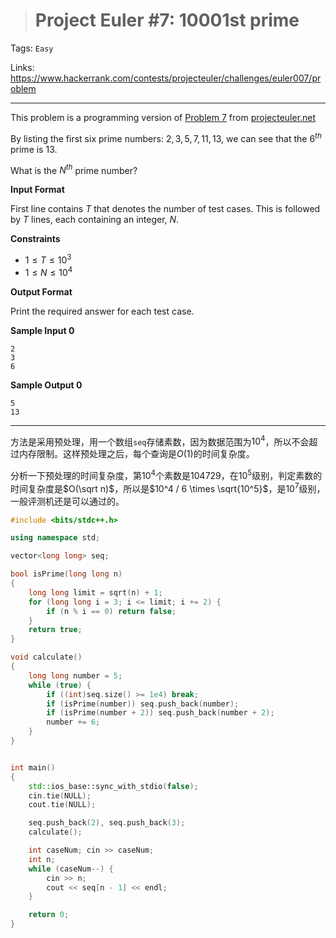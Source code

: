 > # Project Euler #7: 10001st prime

Tags: `Easy`

Links: https://www.hackerrank.com/contests/projecteuler/challenges/euler007/problem

------

This problem is a programming version of [Problem 7](https://projecteuler.net/problem=7) from [projecteuler.net](https://projecteuler.net/)

By listing the first six prime numbers: $2,3,5,7,11,13$, we can see that the $6^{th}$ prime is $13$.

What is the $N^{th}$ prime number?

**Input Format**

First line contains $T$ that denotes the number of test cases. This is followed by $T$ lines, each containing an integer, $N$.

**Constraints**

* $1 \leq T \leq 10^3$
* $1 \leq N \leq 10^4$

**Output Format**

Print the required answer for each test case.

**Sample Input 0**

```
2
3
6
```

**Sample Output 0**

```
5
13
```

------

方法是采用预处理，用一个数组`seq`存储素数，因为数据范围为$10^4$，所以不会超过内存限制。这样预处理之后，每个查询是$O(1)$的时间复杂度。

分析一下预处理的时间复杂度，第$10^4$个素数是104729，在$10^5$级别，判定素数的时间复杂度是$O(\sqrt n)$，所以是$10^4 / 6 \times \sqrt{10^5}$，是$10^7$级别，一般评测机还是可以通过的。

```c++
#include <bits/stdc++.h>

using namespace std;

vector<long long> seq;

bool isPrime(long long n)
{
    long long limit = sqrt(n) + 1;
    for (long long i = 3; i <= limit; i += 2) {
        if (n % i == 0) return false;
    }
    return true;
}

void calculate()
{
    long long number = 5;
    while (true) {
        if ((int)seq.size() >= 1e4) break;
        if (isPrime(number)) seq.push_back(number);
        if (isPrime(number + 2)) seq.push_back(number + 2);
        number += 6;
    }
}


int main()
{
    std::ios_base::sync_with_stdio(false);
    cin.tie(NULL);
    cout.tie(NULL);

    seq.push_back(2), seq.push_back(3);
    calculate();

    int caseNum; cin >> caseNum;
    int n;
    while (caseNum--) {
        cin >> n;
        cout << seq[n - 1] << endl;
    }

    return 0;
}
```

